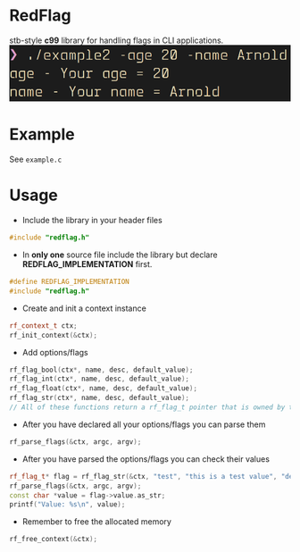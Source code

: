 # RedFlag
stb-style **c99** library for handling flags in CLI applications.
![screenshot](.github/example2.png)

# Example
See ```example.c```

# Usage
- Include the library in your header files
```C++
#include "redflag.h"
```
- In **only one** source file include the library but declare **REDFLAG_IMPLEMENTATION** first.
```C++
#define REDFLAG_IMPLEMENTATION
#include "redflag.h"
```

- Create and init a context instance
```C++
rf_context_t ctx;
rf_init_context(&ctx);
```

- Add options/flags
```C++
rf_flag_bool(ctx*, name, desc, default_value);
rf_flag_int(ctx*, name, desc, default_value);
rf_flag_float(ctx*, name, desc, default_value);
rf_flag_str(ctx*, name, desc, default_value);
// All of these functions return a rf_flag_t pointer that is owned by the context
```

- After you have declared all your options/flags you can parse them
```C++
rf_parse_flags(&ctx, argc, argv);
```

- After you have parsed the options/flags you can check their values
```C++
rf_flag_t* flag = rf_flag_str(&ctx, "test", "this is a test value", "default value");
rf_parse_flags(&ctx, argc, argv);
const char *value = flag->value.as_str;
printf("Value: %s\n", value);
```

- Remember to free the allocated memory
```C++
rf_free_context(&ctx);
```
